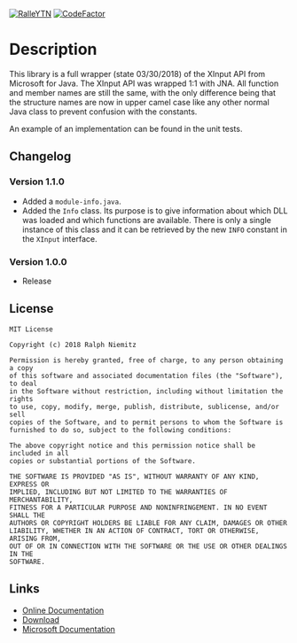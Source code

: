 [![RalleYTN](https://circleci.com/gh/RalleYTN/XInput-Wrapper.svg?style=svg)](https://app.circleci.com/pipelines/github/RalleYTN/XInput-Wrapper)
[![CodeFactor](https://www.codefactor.io/repository/github/ralleytn/xinput-wrapper/badge)](https://www.codefactor.io/repository/github/ralleytn/xinput-wrapper)

# Description

This library is a full wrapper (state 03/30/2018) of the XInput API from Microsoft for Java.
The XInput API was wrapped 1:1 with JNA. All function and member names are still the same, with the only difference being that the structure names are now in upper camel case
like any other normal Java class to prevent confusion with the constants.

An example of an implementation can be found in the unit tests.

## Changelog

### Version 1.1.0

- Added a `module-info.java`.
- Added the `Info` class. Its purpose is to give information about which DLL was loaded and which functions are available. There is only a single instance of this class and it can be retrieved by the new `INFO` constant in the `XInput` interface.

### Version 1.0.0

- Release

## License

```
MIT License

Copyright (c) 2018 Ralph Niemitz

Permission is hereby granted, free of charge, to any person obtaining a copy
of this software and associated documentation files (the "Software"), to deal
in the Software without restriction, including without limitation the rights
to use, copy, modify, merge, publish, distribute, sublicense, and/or sell
copies of the Software, and to permit persons to whom the Software is
furnished to do so, subject to the following conditions:

The above copyright notice and this permission notice shall be included in all
copies or substantial portions of the Software.

THE SOFTWARE IS PROVIDED "AS IS", WITHOUT WARRANTY OF ANY KIND, EXPRESS OR
IMPLIED, INCLUDING BUT NOT LIMITED TO THE WARRANTIES OF MERCHANTABILITY,
FITNESS FOR A PARTICULAR PURPOSE AND NONINFRINGEMENT. IN NO EVENT SHALL THE
AUTHORS OR COPYRIGHT HOLDERS BE LIABLE FOR ANY CLAIM, DAMAGES OR OTHER
LIABILITY, WHETHER IN AN ACTION OF CONTRACT, TORT OR OTHERWISE, ARISING FROM,
OUT OF OR IN CONNECTION WITH THE SOFTWARE OR THE USE OR OTHER DEALINGS IN THE
SOFTWARE.
```

## Links

- [Online Documentation](https://ralleytn.github.io/XInput-Wrapper/)
- [Download](https://github.com/RalleYTN/XInput-Wrapper/releases)
- [Microsoft Documentation](https://msdn.microsoft.com/de-de/library/windows/desktop/hh405053(v=vs.85))